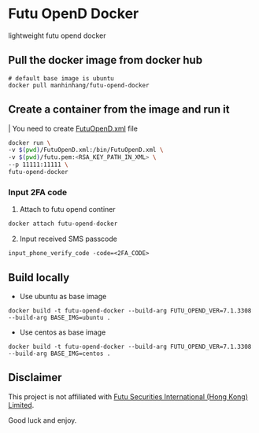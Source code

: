 # Futu OpenD Docker

lightweight futu opend docker

## Pull the docker image from docker hub

```
# default base image is ubuntu
docker pull manhinhang/futu-opend-docker
```

## Create a container from the image and run it

| You need to create [FutuOpenD.xml](https://openapi.futunn.com/futu-api-doc/opend/opend-cmd.html) file

```bash
docker run \
-v $(pwd)/FutuOpenD.xml:/bin/FutuOpenD.xml \
-v $(pwd)/futu.pem:<RSA_KEY_PATH_IN_XML> \
--p 11111:11111 \
futu-opend-docker
```

### Input 2FA code

1. Attach to futu opend continer

```bash
docker attach futu-opend-docker
```
2. Input received SMS passcode

```
input_phone_verify_code -code=<2FA_CODE>
```

## Build locally

- Use ubuntu as base image

```
docker build -t futu-opend-docker --build-arg FUTU_OPEND_VER=7.1.3308 --build-arg BASE_IMG=ubuntu .
```

- Use centos as base image

```
docker build -t futu-opend-docker --build-arg FUTU_OPEND_VER=7.1.3308 --build-arg BASE_IMG=centos .
```

## Disclaimer

This project is not affiliated with [Futu Securities International  (Hong Kong) Limited](https://www.futuhk.com/).

Good luck and enjoy.